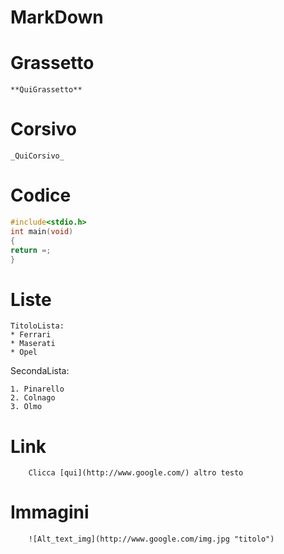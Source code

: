 # MarkDown

# Grassetto
```
**QuiGrassetto**
```

# Corsivo
```
_QuiCorsivo_
```

# Codice
```C
#include<stdio.h>
int main(void)
{
return =;
}
```
# Liste
```
TitoloLista:
* Ferrari
* Maserati
* Opel
```
SecondaLista:
```
1. Pinarello
2. Colnago
3. Olmo
```


# Link 

```
    Clicca [qui](http://www.google.com/) altro testo
```

# Immagini

```
    ![Alt_text_img](http://www.google.com/img.jpg "titolo")
```

